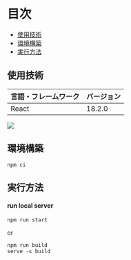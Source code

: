# 目次

- [使用技術](#technology-used)
- [環境構築](#build-environment)
- [実行方法](#how-to-run)

<h2 id="technology-used">使用技術</h2>

<!-- 言語、フレームワーク、ミドルウェア、インフラの一覧とバージョンを記載 -->

| 言語・フレームワーク | バージョン |
| -------------------- | ---------- |
| React                | 18.2.0     |

<!-- シールド一覧 -->
<p style="display: inline">
  <!-- フロントエンドの言語一覧 -->
  <!-- フロントエンドのフレームワーク一覧 -->
  <img src="https://img.shields.io/badge/-React-20232A?style=for-the-badge&logo=react&logoColor=61DAFB">
  <!-- ミドルウェア一覧 -->
  <!-- インフラ一覧 -->
</p>

<h2 id="build-environment">環境構築</h2>

```
npm ci
```

<h2 id="how-to-run">実行方法</h2>

#### run local server

```
npm run start
```

or

```
npm run build
serve -s build
```
